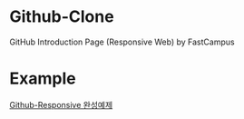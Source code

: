 # Github-Clone
GitHub Introduction Page (Responsive Web) by FastCampus

# Example
<a href="https://minjeong-seo.github.io/Github-Responsive-fastcamp/">Github-Responsive 완성예제
